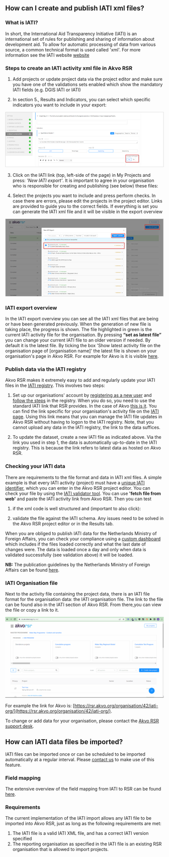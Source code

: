 ## How can I create and publish IATI xml files?

### What is IATI?

In short, the International Aid Transparency Initiative (IATI) is an international set of rules for publishing and sharing of information about development aid. To allow for automatic processing of data from various source, a common technical format is used called 'xml'. For more information see the IATI website [website](https://iatistandard.org/en/)

### Steps to create an IATI activity xml file in Akvo RSR

1. Add projects or update project data via the project editor and make sure you have one of the validations sets enabled which show the mandatory IATI fields (e.g. DGIS IATI or IATI)

2. In section 5., Results and Indicators, you can select which specific indicators you want to include in your export:

![What is IATI](media/create_iati.png)

3. Click on the IATI link (top, left-side of the page) in My Projects and press: *'New IATI export'*. It is important to agree in your organisation who is responsible for creating and publishing (see below) these files:

4. Select the projects you want to include and press perform checks. In case there are errors, please edit the projects in the project editor. Links are provided to guide you to the correct fields. If everything is set you can generate the IATI xml file and it will be visible in the export overview

![What is IATI](media/iati_export.png)

### IATI export overview

In the IATI export overview you can see all the IATI xml files that are being or have been generated previously. When the generation of new file is taking place, the progress is shown. The file highlighted in green is the current IATI activity file for the organisation. By pressing **“set as latest file”** you can change your current IATI file to an older version if needed. By default it is the latest file. By ticking the box 'Show latest activity file on the organisation page of [organisation name]' the latest file is shown on your organisation's page in Akvo RSR. For example for Akvo is it is visible [here](http://rsr.akvo.org/en/organisation/42/).

### Publish data via the IATI registry

Akvo RSR makes it extremely easy to add and regularly update your IATI files in the [IATI registry](http://iatiregistry.org/). This involves two steps:

1. Set up our organisations' account by [registering as a new user](http://iatiregistry.org/user/register) and [follow the steps](http://iatiregistry.org/help) in the registry. When you do so, you need to use the standard IATI link that RSR provides. In the case of Akvo [this is it](http://rsr.akvo.org/organisation/42/iati/). You can find the link specific for your organisation's activity file on the [IATI page](https://rsr.akvo.org/my-rsr/iati). Using this link means that you can manage the IATI file updates in Akvo RSR without having to logon to the IATI registry. Note, that you cannot upload any data in the IATI registry, the link to the data suffices.

2. To update the dataset, create a new IATI file as indicated above. Via the link you used in step 1, the data is automatically up-to-date in the IATI registry. This is because the link refers to latest data as hosted on Akvo RSR.


### Checking your IATI data

There are requirements to the file format and data in IATI xml files. A simple example is that every IATI activity (project) must have a [unique IATI identifier](http://iatistandard.org/203/activity-standard/iati-activities/iati-activity/iati-identifier/#definition), which you can enter in the Akvo RSR project editor. You can check your file by using the [IATI validator tool](http://validator.iatistandard.org/index.php). You can use **'fetch file from web'** and paste the IATI activity link from Akvo RSR. Then you can test 

1. if the xml code is well structured and (important to also click):

2. validate the file against the IATI schema. Any issues need to be solved in the Akvo RSR project editor or in the Results tab. 

When you are obliged to publish IATI data for the Netherlands Ministry of Foreign Affairs, you can check your compliance using a [custom dashboard](http://public.tableau.com/views/METIS2/Publisheroverview?amp%3B%3AshowVizHome=no&%3Aembed=y&%3Atabs=yes&%3Arender=false) which includes if the files loaded correctly and what the last date of changes were. The data is loaded once a day and only when data is validated successfully (see validation above) it will be loaded. 

**NB:** The publication guidelines by the Netherlands Ministry of Foreign Affairs can be found [here](http://www.government.nl/documents/publications/2015/12/01/open-data-and-development-cooperation).



### IATI Organisation file

Next to the activity file containing the project data, there is an IATI file format for the organisation data: the IATI organisation file. The link to the file can be found also in the IATI section of Akvo RSR. From there,you can view the file or copy a link to it.

![IATI Organisation file](media/iati_organization_file.gif)

For example the link for Akvo is: [https://rsr.akvo.org/organisation/42/iati-org/](https://rsr.akvo.org/organisation/42/iati-org/).


To change or add data for your organisation, please contact the [Akvo RSR support desk](../contact.md).

## How can IATI data files be imported?

IATI files can be imported once or can be scheduled to be imported automatically at a regular interval. Please [contact us](../contact.md) to make use of this feature.

### Field mapping

The extensive overview of the field mapping from IATI to RSR can be found [here](https://github.com/akvo/akvo-rsr/wiki/IATI-Import-mapping).

### Requirements
The current implementation of the IATI import allows any IATI file to be imported into Akvo RSR, just as long as the following requirements are met:

1. The IATI file is a valid IATI XML file, and has a correct IATI version specified
2. The reporting organisation as specified in the IATI file is an existing RSR organisation that is allowed to import projects.